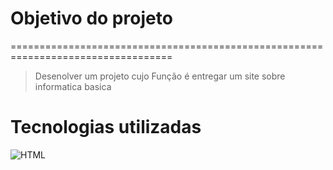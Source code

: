 # **Objetivo do projeto** 

==================================================================================

>Desenolver um projeto cujo Função é entregar um site sobre informatica basica


# **Tecnologias utilizadas** 

![HTML](https://apexensino.com.br/wp-content/uploads/2017/11/html-css-javascript.jpg)


